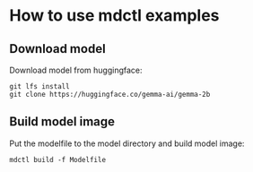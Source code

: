 # How to use mdctl examples

## Download model

Download model from huggingface:

```plain
git lfs install
git clone https://huggingface.co/gemma-ai/gemma-2b
```

## Build model image

Put the modelfile to the model directory and build model image:

```plain
mdctl build -f Modelfile
```
